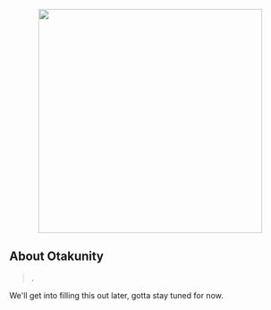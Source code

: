 <p align="center"><a href="https://otakunity.com" target="_blank"><img src="https://github.com/otakunity/art/blob/main/logo-type/5/svg/otakunity-type-white.svg" width="400"></a></p>

## About Otakunity

> .

We'll get into filling this out later, gotta stay tuned for now.
